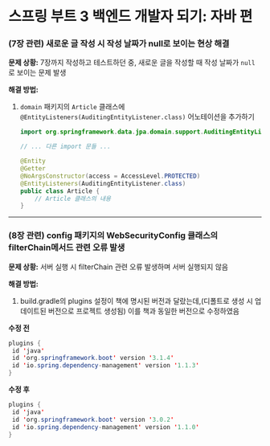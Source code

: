 # 스프링 부트 3 백엔드 개발자 되기: 자바 편

### (7장 관련) 새로운 글 작성 시 작성 날짜가 null로 보이는 현상 해결

**문제 상황:** 7장까지 작성하고 테스트하던 중, 새로운 글을 작성할 때 작성 날짜가 `null`로 보이는 문제 발생

**해결 방법:** 

1. `domain` 패키지의 `Article` 클래스에 `@EntityListeners(AuditingEntityListener.class)` 어노테이션을 추가하기


   ```java
   import org.springframework.data.jpa.domain.support.AuditingEntityListener;

   // ... 다른 import 문들 ...

   @Entity
   @Getter
   @NoArgsConstructor(access = AccessLevel.PROTECTED)
   @EntityListeners(AuditingEntityListener.class)
   public class Article {
       // Article 클래스의 내용
   }
   ```

   

---



### (8장 관련) config 패키지의 WebSecurityConfig 클래스의 filterChain메서드 관련 오류 발생
**문제 상황:** 서버 실행 시 filterChain 관련 오류 발생하며 서버 실행되지 않음

**해결 방법:** 

1. build.gradle의 plugins 설정이 책에 명시된 버전과 달랐는데,(디폴트로 생성 시 업데이트된 버전으로 프로젝트 생성됨) 이를 책과 동일한 버전으로 수정하였음

**수정 전**

   ```java
plugins {
    id 'java'
    id 'org.springframework.boot' version '3.1.4'
    id 'io.spring.dependency-management' version '1.1.3'
}
   ```

**수정 후**

   ```java
plugins {
    id 'java'
    id 'org.springframework.boot' version '3.0.2'
    id 'io.spring.dependency-management' version '1.1.0'
}
   ```
